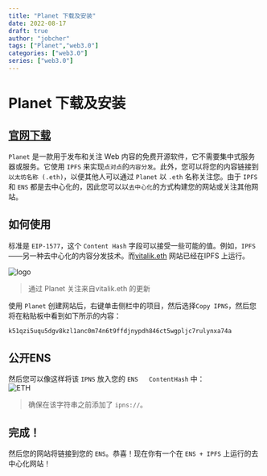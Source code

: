 ```yaml
---
title: "Planet 下载及安装"
date: 2022-08-17
draft: true
author: "jobcher"
tags: ["Planet","web3.0"]
categories: ["web3.0"]
series: ["web3.0"]
---
```

# Planet 下载及安装
## [官网下载](https://www.planetable.xyz/)  
`Planet` 是一款用于发布和关注 Web 内容的免费开源软件，它不需要集中式服务器或服务。它使用 `IPFS` 来实现`点对点`的`内容分发`。此外，您可以将您的内容链接到`以太坊名称 (.eth)`，以便其他人可以通过 `Planet` 以 `.eth` 名称关注您。由于 `IPFS` 和 `ENS` 都是去中心化的，因此您可以以`去中心化`的方式构建您的网站或关注其他网站。  
  
## 如何使用
标准是 `EIP-1577`，这个 `Content Hash` 字段可以接受一些可能的值。例如，`IPFS`——另一种去中心化的内容分发技术。而[vitalik.eth](https://ipfs.io/ipns/vitalik.eth) 网站已经在IPFS 上运行。
  
![logo](/images/vitalik-eth.png)  
>通过 Planet 关注来自vitalik.eth 的更新
  
使用 `Planet` 创建网站后，右键单击侧栏中的项目，然后选择`Copy IPNS`，然后您将在粘贴板中看到如下所示的内容：  
```sh
k51qzi5uqu5dgv8kzl1anc0m74n6t9ffdjnypdh846ct5wgpljc7rulynxa74a
```
## 公开ENS
然后您可以像这样将该 `IPNS` 放入您的 `ENS   ContentHash` 中：  
![ETH](/images/set-content-hash.png)  
>确保在该字符串之前添加了 `ipns://`。  
## 完成！
然后您的网站将链接到您的 `ENS`。恭喜！现在你有一个在 `ENS + IPFS` 上运行的去中心化网站！